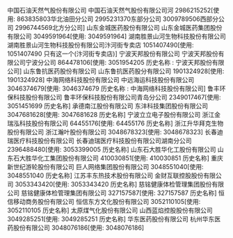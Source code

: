 中国石油天然气股份有限公司 中国石油天然气股份有限公司河 2986215252[使用: 863835803华北油田分公司	2995231370东部分公司	3009789506西部分公司	2996744569北方分公司]
山东金城医药股份有限公司 山东金城医药集团股份有限公司 3049591964[使用: 3049591964]
湖南胜景山河生物科技股份有限公司 湖南胜景山河生物科技股份有限公司汴河街专卖店 1051407490[使用: 1051407490 只有这一个(汴河街专卖店)]
宁波天邦股份有限公司 宁波天邦股份有限公司宁波分公司 864478106[使用: 3051954205 历史名称 : 宁波天邦股份有限公司]
山东鲁抗医药股份有限公司 山东鲁抗医药股分有限公司 1901324928[使用: 1901324928]
中海网络科技股份有限公司 中远海运科技股份有限公司 3046374679[使用: 3046374679 历史名称 : 中海网络科技股份有限公司]
鲁丰环保科技股份有限公司 鲁丰环保科技股份有限公司青岛分公司 2349017467[使用: 3051451699 历史名称]
承德南江股份有限公司 东沣科技集团股份有限公司 3047681628[使用: 3047681628 历史名称]
宁波立立电子股份有限公司 浙江金瑞泓科技股份有限公司 64455176[使用: 64455176 历史名称]
浙江升华拜克生物股份有限公司 浙江瀚叶股份有限公司 3048678323[使用: 3048678323]
长春迪瑞医疗科技股份有限公司 长春迪瑞医疗科技股份有限公司湖南分公司 2396488480[使用: 3053399005 历史名称]
山东石大胜华化工股份有限公司 山东石大胜华化工集团股份有限公司 410030851[使用: 410030851 历史名称]
重庆新世纪游轮股份有限公司 巨人网络集团股份有限公司 3048551040[使用: 3048551040 历史名称]
江苏丰东热技术股份有限公司 金财互联控股股份有限公司 3053343420[使用: 3053343420 历史名称]
慈铭健康体检管理集团股份有限公司 慈铭健康体检管理集团有限公司 327157587[使用: 327157587 历史名称]
恒信移动商务股份有限公司 恒信东方文化股份有限公司 3052110105[使用: 3052110105 历史名称]
太原煤气化股份有限公司 山西蓝焰控股股份有限公司 3049285251[使用: 3049285251 历史名称]
华东医药股份有限公司 杭州华东医药股份有限公司 3048076186[使用: 3048076186]